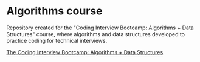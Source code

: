 # Algorithms course

Repository created for the "Coding Interview Bootcamp: Algorithms + Data Structures" course, where algorithms and data structures developed to practice coding for technical interviews.

[The Coding Interview Bootcamp: Algorithms + Data Structures](https://www.udemy.com/course/coding-interview-bootcamp-algorithms-and-data-structure/)
